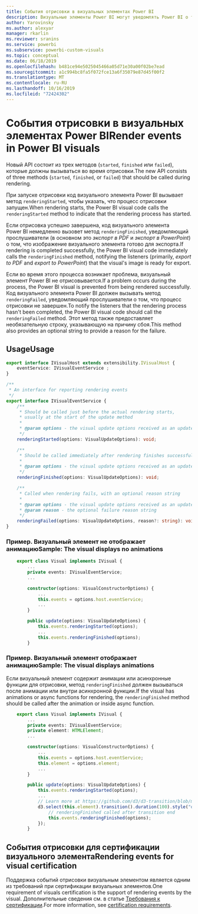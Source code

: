 ```yaml
---
title: События отрисовки в визуальных элементах Power BI
description: Визуальные элементы Power BI могут уведомлять Power BI о том, что они готовы к экспорту в PowerPoint или PDF.
author: Yarovinsky
ms.author: alexyar
manager: rkarlin
ms.reviewer: sranins
ms.service: powerbi
ms.subservice: powerbi-custom-visuals
ms.topic: conceptual
ms.date: 06/18/2019
ms.openlocfilehash: b481ce94e5025045466a05d71e30a00f02be7ead
ms.sourcegitcommit: a1c994bc8fa5f072fce13a6f35079e87d45f00f2
ms.translationtype: MT
ms.contentlocale: ru-RU
ms.lasthandoff: 10/16/2019
ms.locfileid: "72424302"
---
```

# <a name="render-events-in-power-bi-visuals"></a><span data-ttu-id="959af-103">События отрисовки в визуальных элементах Power BI</span><span class="sxs-lookup"><span data-stu-id="959af-103">Render events in Power BI visuals</span></span>

<span data-ttu-id="959af-104">Новый API состоит из трех методов (`started`, `finished` или `failed`), которые должны вызываться во время отрисовки.</span><span class="sxs-lookup"><span data-stu-id="959af-104">The new API consists of three methods (`started`, `finished`, or `failed`) that should be called during rendering.</span></span>

<span data-ttu-id="959af-105">При запуске отрисовки код визуального элемента Power BI вызывает метод `renderingStarted`, чтобы указать, что процесс отрисовки запущен.</span><span class="sxs-lookup"><span data-stu-id="959af-105">When rendering starts, the Power BI visual code calls the `renderingStarted` method to indicate that the rendering process has started.</span></span>

<span data-ttu-id="959af-106">Если отрисовка успешно завершена, код визуального элемента Power BI немедленно вызовет метод `renderingFinished`, уведомляющий прослушиватели (в основном это *экспорт в PDF* и *экспорт в PowerPoint*) о том, что изображение визуального элемента готово для экспорта.</span><span class="sxs-lookup"><span data-stu-id="959af-106">If rendering is completed successfully, the Power BI visual code immediately calls the `renderingFinished` method, notifying the listeners (primarily, *export to PDF* and *export to PowerPoint*) that the visual's image is ready for export.</span></span>

<span data-ttu-id="959af-107">Если во время этого процесса возникает проблема, визуальный элемент Power BI не отрисовывается.</span><span class="sxs-lookup"><span data-stu-id="959af-107">If a problem occurs during the process, the Power BI visual is prevented from being rendered successfully.</span></span> <span data-ttu-id="959af-108">Код визуального элемента Power BI должен вызывать метод `renderingFailed`, уведомляющий прослушиватели о том, что процесс отрисовки не завершен.</span><span class="sxs-lookup"><span data-stu-id="959af-108">To notify the listeners that the rendering process hasn't been completed, the Power BI visual code should call the `renderingFailed` method.</span></span> <span data-ttu-id="959af-109">Этот метод также предоставляет необязательную строку, указывающую на причину сбоя.</span><span class="sxs-lookup"><span data-stu-id="959af-109">This method also provides an optional string to provide a reason for the failure.</span></span>

## <a name="usage"></a><span data-ttu-id="959af-110">Usage</span><span class="sxs-lookup"><span data-stu-id="959af-110">Usage</span></span>

```typescript
export interface IVisualHost extends extensibility.IVisualHost {
    eventService: IVisualEventService ;
}

/**
 * An interface for reporting rendering events
 */
export interface IVisualEventService {
    /**
     * Should be called just before the actual rendering starts, 
     * usually at the start of the update method
     *
     * @param options - the visual update options received as an update parameter
     */
    renderingStarted(options: VisualUpdateOptions): void;

    /**
     * Should be called immediately after rendering finishes successfully
     * 
     * @param options - the visual update options received as an update parameter
     */
    renderingFinished(options: VisualUpdateOptions): void;

    /**
     * Called when rendering fails, with an optional reason string
     * 
     * @param options - the visual update options received as an update parameter
     * @param reason - the optional failure reason string
     */
    renderingFailed(options: VisualUpdateOptions, reason?: string): void;
}
```

### <a name="sample-the-visual-displays-no-animations"></a><span data-ttu-id="959af-111">Пример. Визуальный элемент не отображает анимацию</span><span class="sxs-lookup"><span data-stu-id="959af-111">Sample: The visual displays no animations</span></span>

```typescript
    export class Visual implements IVisual {
        ...
        private events: IVisualEventService;
        ...

        constructor(options: VisualConstructorOptions) {
            ...
            this.events = options.host.eventService;
            ...
        }

        public update(options: VisualUpdateOptions) {
            this.events.renderingStarted(options);
            ...
            this.events.renderingFinished(options);
        }
```

### <a name="sample-the-visual-displays-animations"></a><span data-ttu-id="959af-112">Пример. Визуальный элемент отображает анимацию</span><span class="sxs-lookup"><span data-stu-id="959af-112">Sample: The visual displays animations</span></span>

<span data-ttu-id="959af-113">Если визуальный элемент содержит анимации или асинхронные функции для отрисовки, метод `renderingFinished` должен вызываться после анимации или внутри асинхронной функции.</span><span class="sxs-lookup"><span data-stu-id="959af-113">If the visual has animations or async functions for rendering, the `renderingFinished` method should be called after the animation or inside async function.</span></span>

```typescript
    export class Visual implements IVisual {
        ...
        private events: IVisualEventService;
        private element: HTMLElement;
        ...

        constructor(options: VisualConstructorOptions) {
            ...
            this.events = options.host.eventService;
            this.element = options.element;
            ...
        }

        public update(options: VisualUpdateOptions) {
            this.events.renderingStarted(options);
            ...
            // Learn more at https://github.com/d3/d3-transition/blob/master/README.md#transition_end
            d3.select(this.element).transition().duration(100).style("opacity","0").end().then(() => {
                // renderingFinished called after transition end
                this.events.renderingFinished(options);
            });
        }
```

## <a name="rendering-events-for-visual-certification"></a><span data-ttu-id="959af-114">События отрисовки для сертификации визуального элемента</span><span class="sxs-lookup"><span data-stu-id="959af-114">Rendering events for visual certification</span></span>

<span data-ttu-id="959af-115">Поддержка событий отрисовки визуальным элементом является одним из требований при сертификации визуальных элементов.</span><span class="sxs-lookup"><span data-stu-id="959af-115">One requirement of visuals certification is the support of rendering events by the visual.</span></span> <span data-ttu-id="959af-116">Дополнительные сведения см. в статье [Требования к сертификации](https://docs.microsoft.com/power-bi/power-bi-custom-visuals-certified?#certification-requirements).</span><span class="sxs-lookup"><span data-stu-id="959af-116">For more information, see [certification requirements](https://docs.microsoft.com/power-bi/power-bi-custom-visuals-certified?#certification-requirements).</span></span>

